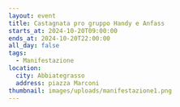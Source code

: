 ```yaml
---
layout: event
title: Castagnata pro gruppo Handy e Anfass
starts_at: 2024-10-20T09:00:00
ends_at: 2024-10-20T22:00:00
all_day: false
tags:
  - Manifestazione
location:
  city: Abbiategrasso
  address: piazza Marconi
thumbnail: images/uploads/manifestazione1.png
---
```

